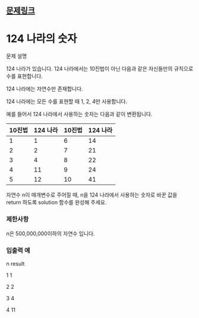 ## [문제링크](https://programmers.co.kr/learn/courses/30/lessons/12899?language=python3)

124 나라의 숫자
================
문제 설명

124 나라가 있습니다. 124 나라에서는 10진법이 아닌 다음과 같은 자신들만의 규칙으로 수를 표현합니다.

124 나라에는 자연수만 존재합니다.

124 나라에는 모든 수를 표현할 때 1, 2, 4만 사용합니다.

예를 들어서 124 나라에서 사용하는 숫자는 다음과 같이 변환됩니다.


|10진법|	124 나라|	10진법|	124 나라|
|---|---|---|---|
|1|	1|	6|	14|
|2|	2|	7|	21|
|3|	4|	8|	22|
|4|	11|	9|	24|
|5|	12|	10|	41|

자연수 n이 매개변수로 주어질 때, n을 124 나라에서 사용하는 숫자로 바꾼 값을 return 하도록 solution 함수를 완성해 주세요.

### **제한사항**

n은 500,000,000이하의 자연수 입니다.

### **입출력 예**

n	result

1	1

2	2

3	4

4	11